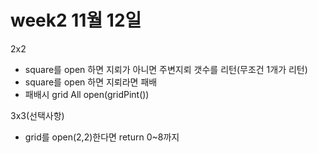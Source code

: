 

week2
11월 12일
================

2x2
- square를 open 하면 지뢰가 아니면 주변지뢰 갯수를 리턴(무조건 1개가 리턴)
- square를 open 하면 지뢰라면 패배
- 패배시 grid All open(gridPint())

3x3(선택사항)
- grid를 open(2,2)한다면 return 0~8까지